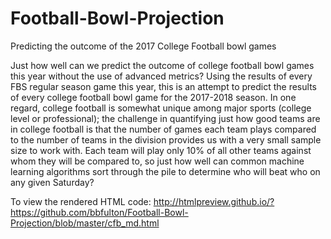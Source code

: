 # Football-Bowl-Projection
Predicting the outcome of the 2017 College Football bowl games

Just how well can we predict the outcome of college football bowl games this year without the use of advanced metrics?  Using the results of every FBS regular season game this year, this is an attempt to predict the results of every college football bowl game for the 2017-2018 season.  In one regard, college football is somewhat unique among major sports (college level or professional); the challenge in quantifying just how good teams are in college football is that the number of games each team plays compared to the number of teams in the division provides us with a very small sample size to work with.  Each team will play only 10% of all other teams against whom they will be compared to, so just how well can common machine learning algorithms sort through the pile to determine who will beat who on any given Saturday?  

To view the rendered HTML code:  http://htmlpreview.github.io/?https://github.com/bbfulton/Football-Bowl-Projection/blob/master/cfb_md.html
